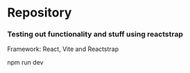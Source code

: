 # Repository

### Testing out functionality and stuff using reactstrap

Framework: React, Vite and Reactstrap

npm run dev

